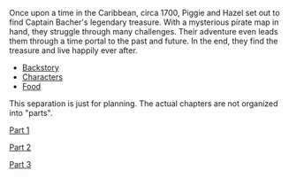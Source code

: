 Once upon a time in the Caribbean, circa 1700, Piggie and Hazel set out to find Captain Bacher's legendary treasure. 
With a mysterious pirate map in hand, they struggle through many challenges. Their adventure even leads them through a time 
portal to the past and future. In the end, they find the treasure and live happily ever after.

  - [Backstory](backstory/README.md)
  - [Characters](CHARACTERS.md)
  - [Food](FOOD.md)

This separation is just for planning. The actual chapters are not organized into "parts".

[Part 1](Part1.md)

[Part 2](Part2.md)

[Part 3](Part3.md)